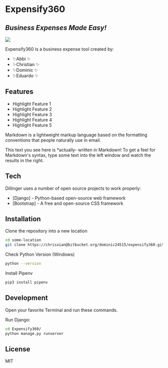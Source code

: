 # Expensify360
## _Business Expenses Made Easy!_

[![](https://aerodyne-dev.atlassian.net/secure/projectavatar?pid=10002&avatarId=10551&size=xxlarge)]()


Expensify360 is a business expense tool created by:

- ✨Abbi ✨
- ✨Christian ✨
- ✨Dominic ✨
- ✨Eduardo ✨


## Features

- Highlight Feature 1
- Highlight Feature 2
- Highlight Feature 3
- Highlight Feature 4
- Highlight Feature 5

Markdown is a lightweight markup language based on the formatting conventions
that people naturally use in email.

This text you see here is *actually- written in Markdown! To get a feel
for Markdown's syntax, type some text into the left window and
watch the results in the right.

## Tech

Dillinger uses a number of open source projects to work properly:

- [Django] - Python-based open-source web framework
- [Bootstrap] - A free and open-source CSS framework 


## Installation

Clone the repository into a new location

```sh
cd some-location
git clone https://chrisxian@bitbucket.org/dominic24515/expensify360.git
```

Check Python Version (Windows)
```sh
python --version
```

Install Pipenv
```sh
pip3 install pipenv
```

## Development

Open your favorite Terminal and run these commands.

Run Django:

```sh
cd Expensify360/
python manage.py runserver
```

## License

MIT
